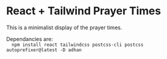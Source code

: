 # React + Tailwind Prayer Times
<p>This is a minimalist display of the prayer times. 

<p>Dependancies are:
<code>
  npm install react tailwindcss postcss-cli postcss autoprefixer@latest -D adhan
</code>
</p>

